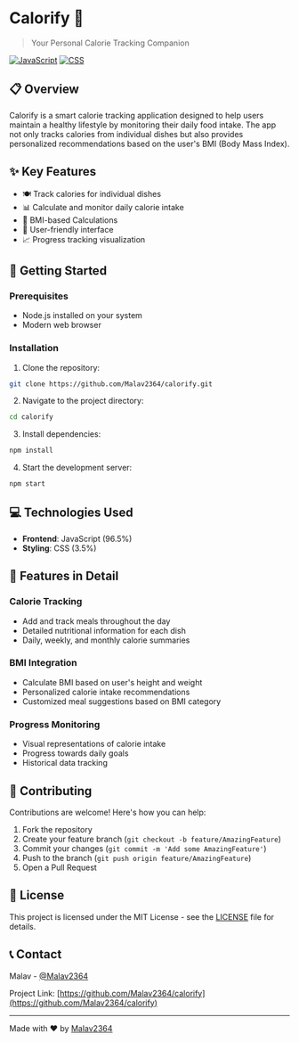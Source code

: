 # Calorify 🥗

> Your Personal Calorie Tracking Companion

[![JavaScript](https://img.shields.io/badge/JavaScript-96.5%25-yellow)](https://github.com/Malav2364/calorify)
[![CSS](https://img.shields.io/badge/CSS-3.5%25-blue)](https://github.com/Malav2364/calorify)

## 📋 Overview

Calorify is a smart calorie tracking application designed to help users maintain a healthy lifestyle by monitoring their daily food intake. The app not only tracks calories from individual dishes but also provides personalized recommendations based on the user's BMI (Body Mass Index).

## ✨ Key Features

- 🍽️ Track calories for individual dishes
- 📊 Calculate and monitor daily calorie intake
- 💪 BMI-based Calculations
- 📱 User-friendly interface
- 📈 Progress tracking visualization

## 🚀 Getting Started

### Prerequisites

- Node.js installed on your system
- Modern web browser

### Installation

1. Clone the repository:
```bash
git clone https://github.com/Malav2364/calorify.git
```

2. Navigate to the project directory:
```bash
cd calorify
```

3. Install dependencies:
```bash
npm install
```

4. Start the development server:
```bash
npm start
```

## 💻 Technologies Used

- **Frontend**: JavaScript (96.5%)
- **Styling**: CSS (3.5%)

## 🌟 Features in Detail

### Calorie Tracking
- Add and track meals throughout the day
- Detailed nutritional information for each dish
- Daily, weekly, and monthly calorie summaries

### BMI Integration
- Calculate BMI based on user's height and weight
- Personalized calorie intake recommendations
- Customized meal suggestions based on BMI category

### Progress Monitoring
- Visual representations of calorie intake
- Progress towards daily goals
- Historical data tracking

## 🤝 Contributing

Contributions are welcome! Here's how you can help:

1. Fork the repository
2. Create your feature branch (`git checkout -b feature/AmazingFeature`)
3. Commit your changes (`git commit -m 'Add some AmazingFeature'`)
4. Push to the branch (`git push origin feature/AmazingFeature`)
5. Open a Pull Request

## 📝 License

This project is licensed under the MIT License - see the [LICENSE](LICENSE) file for details.

## 📞 Contact

Malav - [@Malav2364](https://github.com/Malav2364)

Project Link: [https://github.com/Malav2364/calorify](https://github.com/Malav2364/calorify)

---

Made with ❤️ by [Malav2364](https://github.com/Malav2364)
